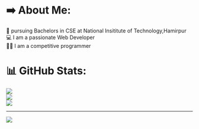 # ➡️ About Me:
🔭 pursuing Bachelors in CSE at National Insititute of Technology,Hamirpur<br>💻 I am a passionate Web Developer<br>👨‍💻 I am a competitive programmer


# 📊 GitHub Stats:
![](https://github-readme-stats.vercel.app/api?username=ArjunTa1war&theme=dark&hide_border=false&include_all_commits=false&count_private=false)<br/>
![](https://github-readme-streak-stats.herokuapp.com/?user=ArjunTa1war&theme=dark&hide_border=false)<br/>
![](https://github-readme-stats.vercel.app/api/top-langs/?username=ArjunTa1war&theme=dark&hide_border=false&include_all_commits=false&count_private=false&layout=compact)

---
[![](https://visitcount.itsvg.in/api?id=ArjunTa1war&icon=0&color=0)](https://visitcount.itsvg.in)

<!-- Proudly created with GPRM ( https://gprm.itsvg.in ) -->
